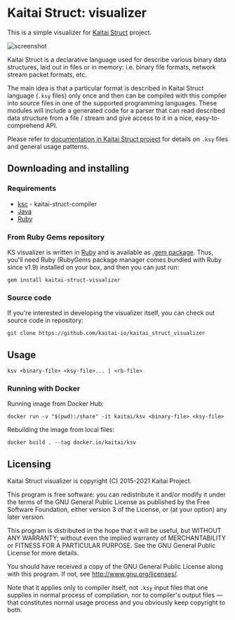 # Kaitai Struct: visualizer

This is a simple visualizer for [Kaitai Struct](https://github.com/kaitai-io/kaitai_struct) project.

![screenshot](screenshot.png)

Kaitai Struct is a declarative language used for describe various
binary data structures, laid out in files or in memory: i.e. binary
file formats, network stream packet formats, etc.

The main idea is that a particular format is described in Kaitai
Struct language (`.ksy` files) only once and then can be compiled with
this compiler into source files in one of the supported programming
languages. These modules will include a generated code for a parser
that can read described data structure from a file / stream and give
access to it in a nice, easy-to-comprehend API.

Please refer to [documentation in Kaitai Struct project](https://github.com/kaitai-io/kaitai_struct)
for details on `.ksy` files and general usage patterns.

## Downloading and installing

### Requirements
- [ksc](http://kaitai.io/#quick-start) - kaitai-struct-compiler
- [Java](https://openjdk.java.net/install/) 
- [Ruby](https://www.ruby-lang.org/)

### From Ruby Gems repository

KS visualizer is written in [Ruby](https://www.ruby-lang.org/) and is
available as
[.gem package](https://rubygems.org/gems/kaitai-struct-visualizer). Thus,
you'll need Ruby (RubyGems package manager comes bundled with Ruby
since v1.9) installed on your box, and then you can just run:

```shell
gem install kaitai-struct-visualizer
```

### Source code

If you're interested in developing the visualizer itself, you can check
out source code in repository:

```shell
git clone https://github.com/kaitai-io/kaitai_struct_visualizer
```

## Usage

```shell
ksv <binary-file> <ksy-file>... | <rb-file>
```

### Running with Docker

Running image from Docker Hub:
```shell
docker run -v "$(pwd):/share" -it kaitai/ksv <binary-file> <ksy-file>
```

Rebuilding the image from local files:
```shell
docker build . --tag docker.io/kaitai/ksv
```

## Licensing

Kaitai Struct visualizer is copyright (C) 2015-2021 Kaitai Project.

This program is free software: you can redistribute it and/or modify
it under the terms of the GNU General Public License as published by
the Free Software Foundation, either version 3 of the License, or (at
your option) any later version.

This program is distributed in the hope that it will be useful, but
WITHOUT ANY WARRANTY; without even the implied warranty of
MERCHANTABILITY or FITNESS FOR A PARTICULAR PURPOSE.  See the GNU
General Public License for more details.

You should have received a copy of the GNU General Public License
along with this program.  If not, see <http://www.gnu.org/licenses/>.

Note that it applies only to compiler itself, not `.ksy` input files
that one supplies in normal process of compilation, nor to compiler's
output files — that constitutes normal usage process and you obviously
keep copyright to both.
